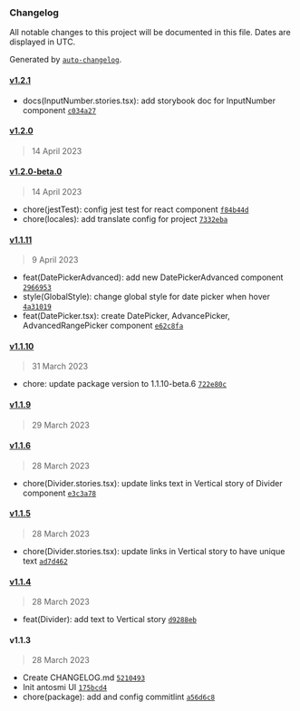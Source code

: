### Changelog

All notable changes to this project will be documented in this file. Dates are displayed in UTC.

Generated by [`auto-changelog`](https://github.com/CookPete/auto-changelog).

#### [v1.2.1](https://github.com/irisnikita/antsomi-ui/compare/v1.2.0...v1.2.1)

- docs(InputNumber.stories.tsx): add storybook doc for InputNumber component [`c034a27`](https://github.com/irisnikita/antsomi-ui/commit/c034a2747b01fdef33f4e672716391ee1ae8ca3e)

#### [v1.2.0](https://github.com/irisnikita/antsomi-ui/compare/v1.2.0-beta.0...v1.2.0)

> 14 April 2023

#### [v1.2.0-beta.0](https://github.com/irisnikita/antsomi-ui/compare/v1.1.11...v1.2.0-beta.0)

> 14 April 2023

- chore(jestTest): config jest test for react component [`f84b44d`](https://github.com/irisnikita/antsomi-ui/commit/f84b44d595c8b6d2b023fe473ec31cb71cfedc9d)
- chore(locales): add translate config for project [`7332eba`](https://github.com/irisnikita/antsomi-ui/commit/7332eba57f8841b57bfdd1dc93653ff30e8a9fca)

#### [v1.1.11](https://github.com/irisnikita/antsomi-ui/compare/v1.1.10...v1.1.11)

> 9 April 2023

- feat(DatePickerAdvanced): add new DatePickerAdvanced component [`2966953`](https://github.com/irisnikita/antsomi-ui/commit/2966953a8b37978784f00759ffc637b74bddd402)
- style(GlobalStyle): change global style for date picker when hover [`4a31019`](https://github.com/irisnikita/antsomi-ui/commit/4a3101984c322d292824f71e8a85f2a6ec37eb00)
- feat(DatePicker.tsx): create DatePicker, AdvancePicker, AdvancedRangePicker component [`e62c8fa`](https://github.com/irisnikita/antsomi-ui/commit/e62c8fa7c88a32949f40b988e263d9d76d0d5a93)

#### [v1.1.10](https://github.com/irisnikita/antsomi-ui/compare/v1.1.9...v1.1.10)

> 31 March 2023

- chore: update package version to 1.1.10-beta.6 [`722e80c`](https://github.com/irisnikita/antsomi-ui/commit/722e80cf61fab78aba82c6252a8cb9dc731c8f7c)

#### [v1.1.9](https://github.com/irisnikita/antsomi-ui/compare/v1.1.6...v1.1.9)

> 29 March 2023

#### [v1.1.6](https://github.com/irisnikita/antsomi-ui/compare/v1.1.5...v1.1.6)

> 28 March 2023

- chore(Divider.stories.tsx): update links text in Vertical story of Divider component [`e3c3a78`](https://github.com/irisnikita/antsomi-ui/commit/e3c3a78ba368e711f981ab4bf5e2b996b0c7c4f9)

#### [v1.1.5](https://github.com/irisnikita/antsomi-ui/compare/v1.1.4...v1.1.5)

> 28 March 2023

- chore(Divider.stories.tsx): update links in Vertical story to have unique text [`ad7d462`](https://github.com/irisnikita/antsomi-ui/commit/ad7d46246d3d5078d8963321875503f9bcc55c62)

#### [v1.1.4](https://github.com/irisnikita/antsomi-ui/compare/v1.1.3...v1.1.4)

> 28 March 2023

- feat(Divider): add text to Vertical story [`d9288eb`](https://github.com/irisnikita/antsomi-ui/commit/d9288ebd1ea4221fcc74f0d7036981321afa1fa1)

#### v1.1.3

> 28 March 2023

- Create CHANGELOG.md [`5210493`](https://github.com/irisnikita/antsomi-ui/commit/5210493564763454f79b6cee9b7f7eb8f7049189)
- Init antosmi UI [`175bcd4`](https://github.com/irisnikita/antsomi-ui/commit/175bcd4b05dacb70bfa4c463c0ae53591e344673)
- chore(package): add and config commitlint [`a56d6c8`](https://github.com/irisnikita/antsomi-ui/commit/a56d6c80205dcb7d8a4b30f5e44f2daac832fedf)
